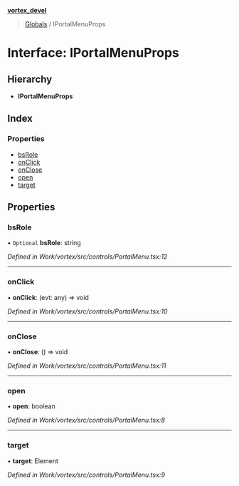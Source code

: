 **[vortex_devel](../README.md)**

> [Globals](../globals.md) / IPortalMenuProps

# Interface: IPortalMenuProps

## Hierarchy

* **IPortalMenuProps**

## Index

### Properties

* [bsRole](iportalmenuprops.md#bsrole)
* [onClick](iportalmenuprops.md#onclick)
* [onClose](iportalmenuprops.md#onclose)
* [open](iportalmenuprops.md#open)
* [target](iportalmenuprops.md#target)

## Properties

### bsRole

• `Optional` **bsRole**: string

*Defined in Work/vortex/src/controls/PortalMenu.tsx:12*

___

### onClick

•  **onClick**: (evt: any) => void

*Defined in Work/vortex/src/controls/PortalMenu.tsx:10*

___

### onClose

•  **onClose**: () => void

*Defined in Work/vortex/src/controls/PortalMenu.tsx:11*

___

### open

•  **open**: boolean

*Defined in Work/vortex/src/controls/PortalMenu.tsx:8*

___

### target

•  **target**: Element

*Defined in Work/vortex/src/controls/PortalMenu.tsx:9*
